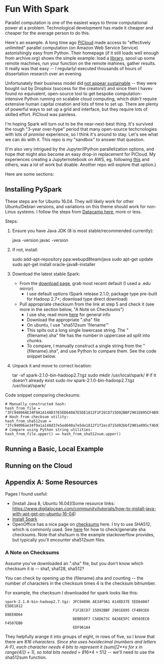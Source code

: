 # Fun With Spark

Parallel computation is one of the easiest ways to throw computational power at a problem. Technological development has made it cheaper and cheaper for the average person to do this. 

Here's an example. A long time ago [PiCloud](https://web.archive.org/web/20130805174353/http://www.picloud.com/) made access to "effectively unlimited" parallel computation (on Amazon Web Service Service) astonishingly easy from Python. Their homepage (if it still loads well enough from archive.org) shows the simple example: load a [library](https://pypi.python.org/pypi/cloud), spool up some remote machines, run your function on the remote mahines, gather results. It really was that easy -- I regularlyl executed thousands of hours of dissertation research over an evening. 

Unfortunately their business model did [not appear sustainable](https://www.crunchbase.com/organization/picloud/timeline#/timeline/index) -- they were bought out by Dropbox (success for the creators!) and since then I havev found no equivalent, open-source tool to get bespoke computation-intensive Python running on scalable cloud computing, which *didn't* require extensive human capital creation and lots of time to set up. There are plenty of powerful ways to set up a grid and interface, but they require lots of skilled effort. PiCloud was painless. 

I'm hoping Spark will turn out to be the near-next-best thing. It's survived the rough "3-year over-hype" period that many open-source techcnologies with lots of *promise* experience, so I think it's around to stay. Let's see what we can do with it. This repo is my "sandbox" to answer that question. 

(I'm also very intrigued by the Jupyter/IPython parallelization options, and hope *that* might also become an easy drop-in replacement for PiCloud. My experiences creating a Jupyternotebook on AWS, eg. following [this](http://ipyparallel.readthedocs.io/en/latest/) and others, was a lot of work but doable. Another repo will explore that option.)

Here are some sections:

## Installing PySpark

These steps are for Ubuntu 16.04. They will likely work for other Ubuntu/Debian versions, and variations on this theme should work for non-Linux systems. I follow the steps from [Datacamp here](https://www.datacamp.com/community/tutorials/apache-spark-python), more or less.

Steps:

1. Ensure you have Java JDK (8 is most stable/recommended currently):

    java -version
    javac -version

2. If not, install:

    sudo add-apt-repository ppa:webupd8team/java
    sudo apt-get update
    sudo apt-get install oracle-java8-installer 

3. Download the latest stable Spark:
    - From the [download page](https://spark.apache.org/downloads.html), grab most recent default (I used a .edu mirror)
        - I use default options (Spark release 2.1.0; package type pre-built for Hadoop 2.7+; download type direct download)
    - Pull appropriate checksum from the link at step 5 and check it (see more in the section below, "A Note on Checksums")
        - I use sha; read more [here](https://www.openoffice.org/download/checksums.html) for general info
        - Download the appropriate ".sha" file
        - On ubuntu, I use "sha512sum 'filename'"
        - This spits out a long single lowercase string. The "{filename}.sha" file has the number in uppercase ad split into chunks. 
        - To compare, I manually construct a single string from the "{filename}.sha", and use Python to compare them. See the code snippet below.

4. Unpack it and move to correct location:

     tar -xf spark-2.1.0-bin-hadoop2.7.tgz
     sudo mkdir /usr/local/spark/  # if it doesn't already exist
     sudo mv spark-2.1.0-bin-hadoop2.7.tgz /usr/local/spark/
        
Code snippet comparing checksums:
        
    # Manually constructed hash:
    hash_from_file = "3FC94096AE34F9A1A148D37E5ED640A7E5DE1812F1F2ECD715D92BBF2901E895CF4B93E6D8EE0D64DEBB5DF7C56D673C0A36E5FC49503EC0F4507EB0EDF961A4"
    # Hash from checksum utility:
    hash_from_sha512sum = "3fc94096ae34f9a1a148d37e5ed640a7e5de1812f1f2ecd715d92bbf2901e895cf4b93e6d8ee0d64debb5df7c56d673c0a36e5fc49503ec0f4507eb0edf961a4"
    # Compare using Python string utilities:
    hash_from_file.upper() == hash_from_sha512sum.upper()

## Running a Basic, Local Example

## Running on the Cloud


## Appendix A: Some Resources

Pages I found useful:

- [Install Java 8, Ubuntu 16.04](Some resource links: https://www.digitalocean.com/community/tutorials/how-to-install-java-with-apt-get-on-ubuntu-16-04)
- [Install Spark](https://www.datacamp.com/community/tutorials/apache-spark-python)
- OpenOffice has a nice page on [checksums](https://www.openoffice.org/download/checksums.html) here. I try to use SHA512, which is commonly used. See [here](https://askubuntu.com/questions/61826/how-do-i-check-the-sha1-hash-of-a-file) for how to check/generate sha checksums. Note that sha1sum is the example stackoverflow provides, but typically you'll encounter sha512sum files. 


### A Note on Checksums

Assume you've downloaded an ".sha" file, but you don't know which checksum it is -- sha1, sha128, sha512? 

You can check by opening up the {filename}.sha and counting -- the number of characters in the checksum times 4 is the checksum bitnumber. 

For example, the checksum I downloaded for spark looks like this:

    spark-2.1.0-bin-hadoop2.7.tgz: 3FC94096 AE34F9A1 A148D37E 5ED640A7 E5DE1812
                                   F1F2ECD7 15D92BBF 2901E895 CF4B93E6 D8EE0D64
                                   DEBB5DF7 C56D673C 0A36E5FC 49503EC0 F4507EB0
                                   EDF961A4

They helpfully arange it into groups of eight, in rows of five, so I know that there are 8*16 characters. Since sha uses hexidecimal (numbers and letters A-F), each character needs 4 bits to represent it (sum([2**x for x in range(4)]) + 1), so total bits needed = 8*16*4 = 512 -- we'll need to use the sha512sum function. 
